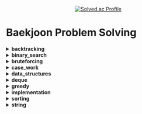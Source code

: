 <p align="center"> <a href="https://solved.ac/wnstjr120422"> <img src="http://mazassumnida.wtf/api/generate_badge?boj=wnstjr120422" alt="Solved.ac Profile"> </a> </p>

# Baekjoon Problem Solving
<details>
<summary><b>backtracking</b></summary>

| Problem ID | Title | Level | Problem Link | Code |
|------------|-------|-------|--------------|------|
| 1759 | 암호 만들기 | Gold 5 | [Problem Link](https://www.acmicpc.net/problem/1759) | [Code](src/수학/boj1759/Main.java) |
| 15649 | N과 M (1) | Silver 3 | [Problem Link](https://www.acmicpc.net/problem/15649) | [Code](src/backtracking/boj15649/Main.java) |
| 9663 | N-Queen | Gold 4 | [Problem Link](https://www.acmicpc.net/problem/9663) | [Code](src/backtracking/boj9663/Main.java) |
| 14888 | 연산자 끼워넣기 | Silver 1 | [Problem Link](https://www.acmicpc.net/problem/14888) | [Code](src/backtracking/boj14888/Main.java) |

</details>

<details>
<summary><b>binary_search</b></summary>

| Problem ID | Title | Level | Problem Link | Code |
|------------|-------|-------|--------------|------|
| 2467 | 용액 | Gold 5 | [Problem Link](https://www.acmicpc.net/problem/2467) | [Code](N/A) |
| 2470 | 두 용액 | Gold 5 | [Problem Link](https://www.acmicpc.net/problem/2470) | [Code](src/sorting/boj2470/Main.java) |

</details>

<details>
<summary><b>bruteforcing</b></summary>

| Problem ID | Title | Level | Problem Link | Code |
|------------|-------|-------|--------------|------|
| 1065 | 한수 | Silver 4 | [Problem Link](https://www.acmicpc.net/problem/1065) | [Code](src/수학/boj1065/Main.java) |

</details>

<details>
<summary><b>case_work</b></summary>

| Problem ID | Title | Level | Problem Link | Code |
|------------|-------|-------|--------------|------|
| 2564 | 경비원 | Silver 1 | [Problem Link](https://www.acmicpc.net/problem/2564) | [Code](src/implementation/boj2564/Main.java) |
| 1744 | 수 묶기 | Gold 4 | [Problem Link](https://www.acmicpc.net/problem/1744) | [Code](src/sorting/boj1744/Main.java) |

</details>

<details>
<summary><b>data_structures</b></summary>

| Problem ID | Title | Level | Problem Link | Code |
|------------|-------|-------|--------------|------|
| 10828 | 스택 | Silver 4 | [Problem Link](https://www.acmicpc.net/problem/10828) | [Code](src/implementation/boj10828/Main.java) |
| 1202 | 보석 도둑 | Gold 2 | [Problem Link](https://www.acmicpc.net/problem/1202) | [Code](src/sorting/boj1202/Main.java) |
| 11478 | 서로 다른 부분 문자열의 개수 | Silver 3 | [Problem Link](https://www.acmicpc.net/problem/11478) | [Code](src/문자열/boj11478/Main.java) |
| 9935 | 문자열 폭발 | Gold 4 | [Problem Link](https://www.acmicpc.net/problem/9935) | [Code](src/문자열/boj9935/Main.java) |

</details>

<details>
<summary><b>deque</b></summary>

| Problem ID | Title | Level | Problem Link | Code |
|------------|-------|-------|--------------|------|
| 5430 | AC | Gold 5 | [Problem Link](https://www.acmicpc.net/problem/5430) | [Code](src/문자열/boj5430/Main.java) |

</details>

<details>
<summary><b>greedy</b></summary>

| Problem ID | Title | Level | Problem Link | Code |
|------------|-------|-------|--------------|------|
| 2437 | 저울 | Gold 2 | [Problem Link](https://www.acmicpc.net/problem/2437) | [Code](src/sorting/boj2437/Main.java) |
| 1339 | 단어 수학 | Gold 4 | [Problem Link](https://www.acmicpc.net/problem/1339) | [Code](src/GREEDY/boj1339/Main.java) |
| 12904 | A와 B | Gold 5 | [Problem Link](https://www.acmicpc.net/problem/12904) | [Code](src/문자열/boj12904/Main.java) |
| 1541 | 잃어버린 괄호 | Silver 2 | [Problem Link](https://www.acmicpc.net/problem/1541) | [Code](src/문자열/boj1541/Main.kt) |

</details>

<details>
<summary><b>implementation</b></summary>

| Problem ID | Title | Level | Problem Link | Code |
|------------|-------|-------|--------------|------|
| 2108 | 통계학 | Silver 3 | [Problem Link](https://www.acmicpc.net/problem/2108) | [Code](src/implementation/boj2108/Main.java) |
| 1475 | 방 번호 | Silver 5 | [Problem Link](https://www.acmicpc.net/problem/1475) | [Code](src/implementation/boj1475/Main.java) |
| 1193 | 분수찾기 | Silver 5 | [Problem Link](https://www.acmicpc.net/problem/1193) | [Code](src/수학/boj1193/Main.java) |

</details>

<details>
<summary><b>sorting</b></summary>

| Problem ID | Title | Level | Problem Link | Code |
|------------|-------|-------|--------------|------|
| 2170 | 선 긋기 | Gold 5 | [Problem Link](https://www.acmicpc.net/problem/2170) | [Code](src/sorting/boj2170/Main.java) |

</details>

<details>
<summary><b>string</b></summary>

| Problem ID | Title | Level | Problem Link | Code |
|------------|-------|-------|--------------|------|
| 17609 | 회문 | Gold 5 | [Problem Link](https://www.acmicpc.net/problem/17609) | [Code](src/문자열/boj17609/Main.java) |

</details>

